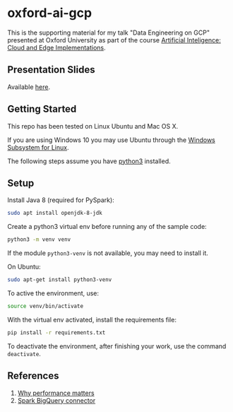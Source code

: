 # oxford-ai-gcp

This is the supporting material for my talk "Data Engineering on GCP" presented at Oxford University as part of the course [Artificial Inteligence: Cloud and Edge Implementations](https://www.conted.ox.ac.uk/courses/artificial-intelligence-cloud-and-edge-implementations).

## Presentation Slides

Available [here](https://docs.google.com/presentation/d/e/2PACX-1vRitdzbQmzKWs0wyneOqN9jfdOwDpWGaVwZJLKAPyKEGmIao3_P0KSwr7uRz6FMvSbuAKnkJoHxzvIa/pub?start=false&loop=false&delayms=3000).

## Getting Started

This repo has been tested on Linux Ubuntu and Mac OS X.

If you are using Windows 10 you may use Ubuntu through the [Windows Subsystem for Linux](https://docs.microsoft.com/en-us/windows/wsl/install-win10).

The following steps assume you have [python3](https://www.python.org/downloads/) installed.

## Setup

Install Java 8 (required for PySpark):

```sh
sudo apt install openjdk-8-jdk
```

Create a python3 virtual env before running any of the sample code:

```sh
python3 -m venv venv
```

If the module `python3-venv` is not available, you may need to install it.

On Ubuntu:

```sh
sudo apt-get install python3-venv
```

To active the environment, use:

```sh
source venv/bin/activate
```

With the virtual env activated, install the requirements file:

```sh
pip install -r requirements.txt
```

To deactivate the environment, after finishing your work, use the command `deactivate`.

## References

1. [Why performance matters](https://developers.google.com/web/fundamentals/performance/why-performance-matters)
1. [Spark BigQuery connector](https://github.com/GoogleCloudDataproc/spark-bigquery-connector)

